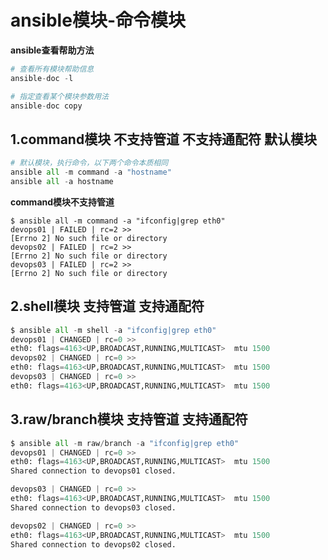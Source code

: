 # ansible模块-命令模块

**ansible查看帮助方法**

```python
# 查看所有模块帮助信息
ansible-doc -l   

# 指定查看某个模块参数用法
ansible-doc copy  
```



## 1.command模块 不支持管道 不支持通配符 默认模块

```python
# 默认模块，执行命令，以下两个命令本质相同 
ansible all -m command -a "hostname"
ansible all -a hostname 
```



**command模块不支持管道**

```shell
$ ansible all -m command -a "ifconfig|grep eth0"
devops01 | FAILED | rc=2 >>
[Errno 2] No such file or directory
devops02 | FAILED | rc=2 >>
[Errno 2] No such file or directory
devops03 | FAILED | rc=2 >>
[Errno 2] No such file or directory
```





## 2.shell模块 支持管道 支持通配符

```python
$ ansible all -m shell -a "ifconfig|grep eth0"
devops01 | CHANGED | rc=0 >>
eth0: flags=4163<UP,BROADCAST,RUNNING,MULTICAST>  mtu 1500
devops02 | CHANGED | rc=0 >>
eth0: flags=4163<UP,BROADCAST,RUNNING,MULTICAST>  mtu 1500
devops03 | CHANGED | rc=0 >>
eth0: flags=4163<UP,BROADCAST,RUNNING,MULTICAST>  mtu 1500
```



## 3.raw/branch模块 支持管道 支持通配符

```python
$ ansible all -m raw/branch -a "ifconfig|grep eth0" 
devops01 | CHANGED | rc=0 >>
eth0: flags=4163<UP,BROADCAST,RUNNING,MULTICAST>  mtu 1500
Shared connection to devops01 closed.

devops03 | CHANGED | rc=0 >>
eth0: flags=4163<UP,BROADCAST,RUNNING,MULTICAST>  mtu 1500
Shared connection to devops03 closed.

devops02 | CHANGED | rc=0 >>
eth0: flags=4163<UP,BROADCAST,RUNNING,MULTICAST>  mtu 1500
Shared connection to devops02 closed.
```

